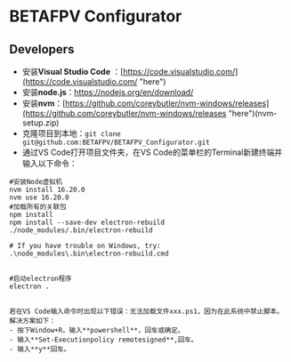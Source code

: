 # BETAFPV Configurator

## Developers
- 安装**Visual Studio Code** ：[https://code.visualstudio.com/](https://code.visualstudio.com/ "here")
- 安装**node.js**：https://nodejs.org/en/download/
- 安装**nvm**：[https://github.com/coreybutler/nvm-windows/releases](https://github.com/coreybutler/nvm-windows/releases "here")(nvm-setup.zip)
- 克隆项目到本地：`git clone git@github.com:BETAFPV/BETAFPV_Configurator.git`
- 通过VS Code打开项目文件夹，在VS Code的菜单栏的Terminal新建终端并输入以下命令：
```
#安装Node虚拟机
nvm install 16.20.0     
nvm use 16.20.0 
#加载所有的关联包
npm install
npm install --save-dev electron-rebuild
./node_modules/.bin/electron-rebuild

# If you have trouble on Windows, try:
.\node_modules\.bin\electron-rebuild.cmd


#启动electron程序
electron .


若在VS Code输入命令时出现以下错误：无法加载文件xxx.ps1，因为在此系统中禁止脚本。 解决方案如下：
- 按下Window+R，输入**powershell**，回车或确定。
- 输入**Set-Executionpolicy remotesigned**,回车。
- 输入**y**回车。


